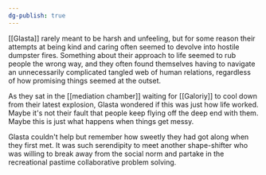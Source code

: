 ```yaml
---
dg-publish: true
---
```

[[Glasta]] rarely meant to be harsh and unfeeling, but for some reason their
attempts at being kind and caring often seemed to devolve into hostile
dumpster fires. Something about their approach to life seemed to rub
people the wrong way, and they often found themselves having to navigate
an unnecessarily complicated tangled web of human relations, regardless
of how promising things seemed at the outset.

As they sat in the [[mediation chamber]] waiting for [[Galoriy]] to cool down
from their latest explosion, Glasta wondered if this was just how life
worked. Maybe it's not their fault that people keep flying off the deep
end with them. Maybe this is just what happens when things get messy.

Glasta couldn't help but remember how sweetly they had got along when
they first met. It was such serendipity to meet another shape-shifter
who was willing to break away from the social norm and partake in the
recreational pastime collaborative problem solving.
